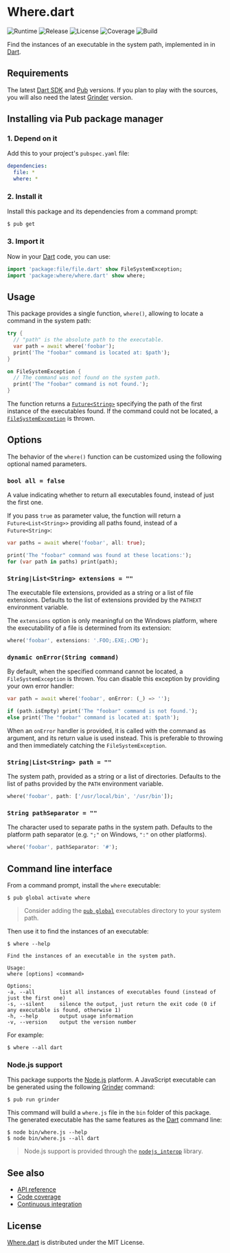 # Where.dart
![Runtime](https://img.shields.io/badge/dart-%3E%3D2.0-brightgreen.svg) ![Release](https://img.shields.io/pub/v/where.svg) ![License](https://img.shields.io/badge/license-MIT-blue.svg) ![Coverage](https://coveralls.io/repos/github/cedx/where.dart/badge.svg) ![Build](https://travis-ci.org/cedx/where.dart.svg)

Find the instances of an executable in the system path, implemented in in [Dart](https://www.dartlang.org).

## Requirements
The latest [Dart SDK](https://www.dartlang.org/tools/sdk) and [Pub](https://www.dartlang.org/tools/pub) versions.
If you plan to play with the sources, you will also need the latest [Grinder](http://google.github.io/grinder.dart) version.

## Installing via Pub package manager

### 1. Depend on it
Add this to your project's `pubspec.yaml` file:

```yaml
dependencies:
  file: *
  where: *
```

### 2. Install it
Install this package and its dependencies from a command prompt:

```shell
$ pub get
```

### 3. Import it
Now in your [Dart](https://www.dartlang.org) code, you can use:

```dart
import 'package:file/file.dart' show FileSystemException;
import 'package:where/where.dart' show where;
```

## Usage
This package provides a single function, `where()`, allowing to locate a command in the system path:

```dart
try {
  // "path" is the absolute path to the executable.
  var path = await where('foobar');
  print('The "foobar" command is located at: $path');
}

on FileSystemException {
  // The command was not found on the system path.
  print('The "foobar" command is not found.');
}
```

The function returns a [`Future<String>`](https://api.dartlang.org/stable/dart-async/Future-class.html) specifying the path of the first instance of the executables found. If the command could not be located, a [`FileSystemException`](https://www.dartdocs.org/documentation/file/latest/file/FileSystemException-class.html) is thrown.

## Options
The behavior of the `where()` function can be customized using the following optional named parameters.

### `bool all = false`
A value indicating whether to return all executables found, instead of just the first one.

If you pass `true` as parameter value, the function will return a `Future<List<String>>` providing all paths found, instead of a `Future<String>`:

```dart
var paths = await where('foobar', all: true);

print('The "foobar" command was found at these locations:');
for (var path in paths) print(path);
```

### `String|List<String> extensions = ""`
The executable file extensions, provided as a string or a list of file extensions. Defaults to the list of extensions provided by the `PATHEXT` environment variable.

The `extensions` option is only meaningful on the Windows platform, where the executability of a file is determined from its extension:

```dart
where('foobar', extensions: '.FOO;.EXE;.CMD');
```

### `dynamic onError(String command)`
By default, when the specified command cannot be located, a `FileSystemException` is thrown. You can disable this exception by providing your own error handler:

```dart
var path = await where('foobar', onError: (_) => '');

if (path.isEmpty) print('The "foobar" command is not found.');
else print('The "foobar" command is located at: $path');
```

When an `onError` handler is provided, it is called with the command as argument, and its return value is used instead. This is preferable to throwing and then immediately catching the `FileSystemException`.

### `String|List<String> path = ""`
The system path, provided as a string or a list of directories. Defaults to the list of paths provided by the `PATH` environment variable.

```dart
where('foobar', path: ['/usr/local/bin', '/usr/bin']);
```

### `String pathSeparator = ""`
The character used to separate paths in the system path. Defaults to the platform path separator (e.g. `";"` on Windows, `":"` on other platforms).

```dart
where('foobar', pathSeparator: '#');
```

## Command line interface
From a command prompt, install the `where` executable:

```shell
$ pub global activate where
```

> Consider adding the [`pub global`](https://www.dartlang.org/tools/pub/cmd/pub-global) executables directory to your system path.

Then use it to find the instances of an executable:

```shell
$ where --help

Find the instances of an executable in the system path.

Usage:
where [options] <command>

Options:
-a, --all        list all instances of executables found (instead of just the first one)
-s, --silent     silence the output, just return the exit code (0 if any executable is found, otherwise 1)
-h, --help       output usage information
-v, --version    output the version number
```

For example:

```shell
$ where --all dart
```

### Node.js support
This package supports the [Node.js](https://nodejs.org) platform.
A JavaScript executable can be generated using the following [Grinder](http://google.github.io/grinder.dart) command:

```shell
$ pub run grinder
```

This command will build a `where.js` file in the `bin` folder of this package.
The generated executable has the same features as the [Dart](https://www.dartlang.org) command line:

```shell
$ node bin/where.js --help
$ node bin/where.js --all dart
```

> Node.js support is provided through the [`nodejs_interop`](https://pub.dartlang.org/packages/nodejs_interop) library.

## See also
- [API reference](https://cedx.github.io/where.dart)
- [Code coverage](https://coveralls.io/github/cedx/where.dart)
- [Continuous integration](https://travis-ci.org/cedx/where.dart)

## License
[Where.dart](https://github.com/cedx/where.dart) is distributed under the MIT License.
